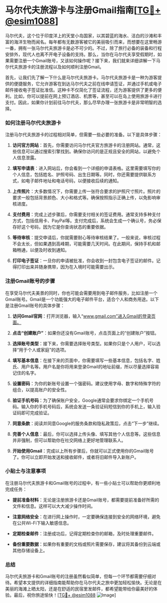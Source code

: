 # 马尔代夫旅游卡与注册Gmail指南[[TG💪+ @esim1088](https://t.me/s/esim1088)]

马尔代夫，这个位于印度洋上的天堂小岛国家，以其碧蓝的海水、洁白的沙滩和丰富的海洋生物而闻名。每年都有无数游客被它的美丽吸引而来，而想要在这里畅游一番，拥有一张马尔代夫旅游卡是必不可少的。不过，除了旅行必备的装备和行程安排外，现代人也离不开电子设备的支持。那么，当你在马尔代夫享受假期时，如果需要注册一个Gmail账号，又该如何操作呢？接下来，我们就来详细讲解一下马尔代夫旅游卡的注册流程以及如何顺利注册Gmail。

首先，让我们先了解一下什么是马尔代夫旅游卡。马尔代夫旅游卡是一种为游客提供的便捷服务，它允许游客在到达马尔代夫之前在线申请签证，并通过手机或电子邮件接收电子签证批准信。这种卡不仅简化了签证流程，还为游客提供了更多的便利。比如，你可以提前在网上预订酒店、机票等，甚至可以在岛上使用旅游卡进行支付。因此，如果你计划前往马尔代夫，那么尽早办理一张旅游卡是非常明智的选择。

### 如何注册马尔代夫旅游卡

注册马尔代夫旅游卡的过程相对简单，但需要一些必要的准备。以下是具体步骤：

1. **访问官方网站**：首先，你需要访问马尔代夫官方旅游卡的注册网站。通常，这些信息可以通过搜索引擎找到。确保你访问的是正规且安全的网站，以避免个人信息泄露。

2. **填写申请表**：进入网站后，你会看到一个详细的申请表格。这里需要填写你的个人信息，包括姓名、护照号码、出生日期等。同时，你还需要提供联系方式，如电子邮件地址和电话号码，以便接收后续的通知。

3. **上传照片**：大多数情况下，你需要上传一张符合要求的护照尺寸照片。照片的要求一般包括背景颜色、大小和格式等。确保按照指示正确上传，以免影响审核进度。

4. **支付费用**：完成上述步骤后，你需要支付相关的签证费用。通常支持多种支付方式，包括信用卡、PayPal等。支付完成后，系统会生成一个确认号，务必保存好这个号码，因为它是你查询状态的重要依据。

5. **等待审核**：提交申请后，你就需要耐心等待审核结果了。一般来说，审核过程不会太长，但如果遇到高峰期，可能需要几天时间。在此期间，保持手机和邮箱畅通，以便及时收到通知。

6. **打印电子签证**：一旦你的申请被批准，你会收到一封包含电子签证的邮件。记得打印出来并随身携带，因为在入境时可能需要出示。

### 注册Gmail账号的步骤

在享受马尔代夫美景的同时，你也可能会需要用到电子邮件服务，比如注册一个Gmail账号。Gmail是一个功能强大的电子邮件平台，适合个人和商务用途。以下是注册Gmail账号的具体步骤：

1. **访问Gmail官网**：打开浏览器，输入“www.gmail.com”进入Gmail的登录页面。

2. **点击“创建账户”**：如果你还没有Gmail账号，点击页面上的“创建账户”按钮。

3. **选择账号类型**：接下来，你需要选择账号类型。如果你只是个人用户，可以选择“用于个人或家庭”的选项。

4. **填写基本信息**：在接下来的页面中，你需要填写一些基本信息，包括名字、姓氏、用户名等。用户名是你将用来登录Gmail的地址前缀，所以尽量选择容易记住的名字。

5. **设置密码**：为你的新账号设置一个强密码。建议使用字母、数字和特殊字符的组合，以提高账户的安全性。

6. **验证手机号码**：为了确保账户安全，Google通常会要求你绑定一个手机号码。输入你的手机号码后，系统会发送一条验证码短信到你的手机上，输入验证码即可完成验证。

7. **同意条款**：阅读并同意Google的服务条款和隐私政策后，点击“下一步”继续。

8. **完善个人信息**：最后，你可以选择上传头像、填写其他个人信息等。这些信息并非强制，但可以帮助你在社交网络上更好地管理联系人。

9. **开始使用Gmail**：完成以上所有步骤后，你就可以正式使用你的Gmail账号了。你可以立即开始发送和接收邮件，或者将旧邮件导入新账户。

### 小贴士与注意事项

在注册马尔代夫旅游卡和Gmail账号的过程中，有一些小贴士可以帮助你更顺利地完成任务：

- **提前准备材料**：无论是注册旅游卡还是Gmail账号，都需要提前准备好所需的文件和信息。这样可以大大减少操作时间。
  
- **注意网络安全**：在进行网上操作时，一定要确保连接到安全的网络环境，避免在公共Wi-Fi下输入敏感信息。

- **定期检查邮件**：注册成功后，记得定期检查你的邮箱，及时处理重要邮件。

- **备份重要数据**：如果你有重要的文档或照片需要保存，建议将其备份到云端或其他存储设备上。

### 总结

马尔代夫旅游卡和Gmail账号的注册虽然看似简单，但每一个环节都需要仔细对待。希望本文提供的详细指南能帮助你在马尔代夫之旅中更加轻松愉快。无论是在美丽的海滩上晒太阳，还是在舒适的民宿里发邮件，都希望能带给你最美好的体验。最后，祝你旅途愉快！[[TG💪+ @esim1088](https://t.me/s/esim1088) ![Image](https://i.postimg.cc/4NQfJmqS/Snipaste-2025-05-13-00-14-12.png)]